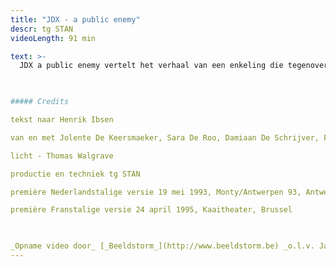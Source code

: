 ```yaml
---
title: "JDX - a public enemy"
descr: tg STAN
videoLength: 91 min

text: >-
  JDX a public enemy vertelt het verhaal van een enkeling die tegenover een maatschappelijke en politieke meerderheid staat. Een dokter ontdekt dat het water in het nieuwe kuuroord ernstig vervuild is. Zijn broer, de burgemeester van de stad, weigert op te treden wegens de zware financiële gevolgen die dat zou hebben. Uiteindelijk wordt de dokter als een vijand van het volk gebrandmerkt, want de bevolking denkt dat haar welvaart bedreigd wordt. De rol van de media en de valkuilen van de democratie worden uitvoerig belicht. In agitpropstijl stelt de voorstelling het totaal gebrek aan oprechtheid in een democratie aan de kaak, het gesjoemel, de leugens en intimidatie, het bedrog van de bevolking en de onverdraagzaamheid.

‍

##### Credits

tekst naar Henrik Ibsen

van en met Jolente De Keersmaeker, Sara De Roo, Damiaan De Schrijver, Frank Vercruyssen en Natali Broods of Tine Embrechts of Annette Kouwenhoven of Stijn Van Opstal of Mieke Verdin

licht - Thomas Walgrave

productie en techniek tg STAN

première Nederlandstalige versie 19 mei 1993, Monty/Antwerpen 93, Antwerpen

première Franstalige versie 24 april 1995, Kaaitheater, Brussel

‍

_Opname video door_ [_Beeldstorm_](http://www.beeldstorm.be) _o.l.v. Jan Bosteels_
---
```

